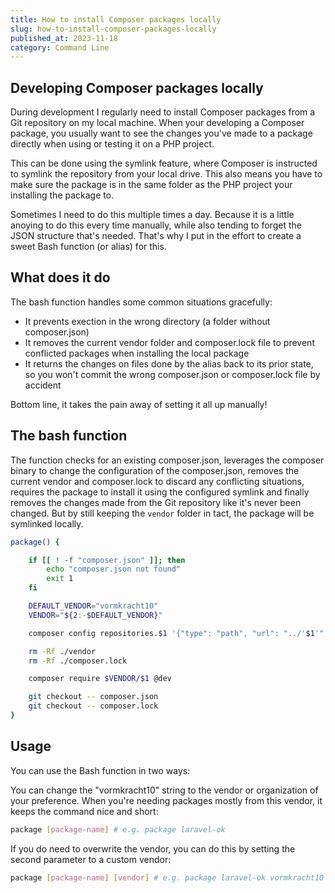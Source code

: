 ```yaml
---
title: How to install Composer packages locally
slug: how-to-install-composer-packages-locally
published_at: 2023-11-18
category: Command Line
---
```


## Developing Composer packages locally

During development I regularly need to install Composer packages from a Git repository on my local machine. When your developing a Composer package, you usually want to see the changes you've made to a package directly when using or testing it on a PHP project.

This can be done using the symlink feature, where Composer is instructed to symlink the repository from your local drive. This also means you have to make sure the package is in the same folder as the PHP project your installing the package to.

Sometimes I need to do this multiple times a day. Because it is a little anoying to do this every time manually, while also tending to forget the JSON structure that's needed. That's why I put in the effort to create a sweet Bash function (or alias) for this.

## What does it do

The bash function handles some common situations gracefully:

-   It prevents exection in the wrong directory (a folder without composer.json)
-   It removes the current vendor folder and composer.lock file to prevent conflicted packages when installing the local package
-   It returns the changes on files done by the alias back to its prior state, so you won't commit the wrong composer.json or composer.lock file by accident

Bottom line, it takes the pain away of setting it all up manually!

## The bash function

The function checks for an existing composer.json, leverages the composer binary to change the configuration of the composer.json, removes the current vendor and composer.lock to discard any conflicting situations, requires the package to install it using the configured symlink and finally removes the changes made from the Git repository like it's never been changed. But by still keeping the `vendor` folder in tact, the package will be symlinked locally.

```bash
package() {

    if [[ ! -f "composer.json" ]]; then
        echo "composer.json not found"
        exit 1
    fi

    DEFAULT_VENDOR="vormkracht10"
    VENDOR="${2:-$DEFAULT_VENDOR}"

    composer config repositories.$1 '{"type": "path", "url": "../'$1'", "options": {"symlink": true}}' --file composer.json

    rm -Rf ./vendor
    rm -Rf ./composer.lock

    composer require $VENDOR/$1 @dev

    git checkout -- composer.json
    git checkout -- composer.lock
}
```

## Usage

You can use the Bash function in two ways:

You can change the "vormkracht10" string to the vendor or organization of your preference. When you're needing packages mostly from this vendor, it keeps the command nice and short:

```bash
package [package-name] # e.g. package laravel-ok
```

If you do need to overwrite the vendor, you can do this by setting the second parameter to a custom vendor:

```bash
package [package-name] [vendor] # e.g. package laravel-ok vormkracht10
```
